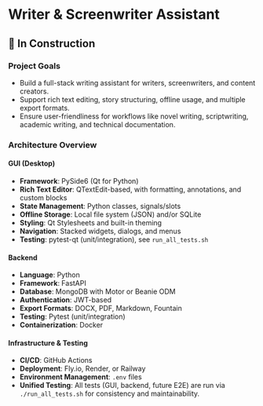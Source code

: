 # Writer & Screenwriter Assistant

## 🚧 In Construction

### Project Goals
- Build a full-stack writing assistant for writers, screenwriters, and content creators.
- Support rich text editing, story structuring, offline usage, and multiple export formats.
- Ensure user-friendliness for workflows like novel writing, scriptwriting, academic writing, and technical documentation.

### Architecture Overview

#### GUI (Desktop)
- **Framework**: PySide6 (Qt for Python)
- **Rich Text Editor**: QTextEdit-based, with formatting, annotations, and custom blocks
- **State Management**: Python classes, signals/slots
- **Offline Storage**: Local file system (JSON) and/or SQLite
- **Styling**: Qt Stylesheets and built-in theming
- **Navigation**: Stacked widgets, dialogs, and menus
- **Testing**: pytest-qt (unit/integration), see `run_all_tests.sh`


#### Backend
- **Language**: Python
- **Framework**: FastAPI
- **Database**: MongoDB with Motor or Beanie ODM
- **Authentication**: JWT-based
- **Export Formats**: DOCX, PDF, Markdown, Fountain
- **Testing**: Pytest (unit/integration)
- **Containerization**: Docker


#### Infrastructure & Testing
- **CI/CD**: GitHub Actions
- **Deployment**: Fly.io, Render, or Railway
- **Environment Management**: `.env` files
- **Unified Testing**: All tests (GUI, backend, future E2E) are run via `./run_all_tests.sh` for consistency and maintainability.
